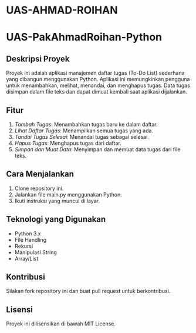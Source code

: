 # UAS-AHMAD-ROIHAN
# UAS-PakAhmadRoihan-Python

## Deskripsi Proyek
Proyek ini adalah aplikasi manajemen daftar tugas (To-Do List) sederhana yang dibangun menggunakan Python. Aplikasi ini memungkinkan pengguna untuk menambahkan, melihat, menandai, dan menghapus tugas. Data tugas disimpan dalam file teks dan dapat dimuat kembali saat aplikasi dijalankan.

## Fitur
1. *Tambah Tugas*: Menambahkan tugas baru ke dalam daftar.
2. *Lihat Daftar Tugas*: Menampilkan semua tugas yang ada.
3. *Tandai Tugas Selesai*: Menandai tugas sebagai selesai.
4. *Hapus Tugas*: Menghapus tugas dari daftar.
5. *Simpan dan Muat Data*: Menyimpan dan memuat data tugas dari file teks.

## Cara Menjalankan
1. Clone repository ini.
2. Jalankan file main.py menggunakan Python.
3. Ikuti instruksi yang muncul di layar.

## Teknologi yang Digunakan
- Python 3.x
- File Handling
- Rekursi
- Manipulasi String
- Array/List

## Kontribusi
Silakan fork repository ini dan buat pull request untuk berkontribusi.

## Lisensi
Proyek ini dilisensikan di bawah MIT License.
